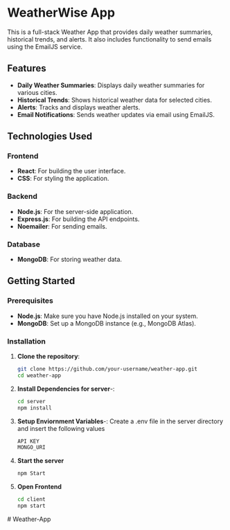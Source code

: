 # WeatherWise App

This is a full-stack Weather App that provides daily weather summaries, historical trends, and alerts. It also includes functionality to send emails using the EmailJS service.

## Features

- **Daily Weather Summaries**: Displays daily weather summaries for various cities.
- **Historical Trends**: Shows historical weather data for selected cities.
- **Alerts**: Tracks and displays weather alerts.
- **Email Notifications**: Sends weather updates via email using EmailJS.

## Technologies Used

### Frontend

- **React**: For building the user interface.
- **CSS**: For styling the application.

### Backend

- **Node.js**: For the server-side application.
- **Express.js**: For building the API endpoints.
- **Noemailer**: For sending emails.

### Database

- **MongoDB**: For storing weather data.

## Getting Started

### Prerequisites

- **Node.js**: Make sure you have Node.js installed on your system.
- **MongoDB**: Set up a MongoDB instance (e.g., MongoDB Atlas).

### Installation

1. **Clone the repository**:

   ```sh
   git clone https://github.com/your-username/weather-app.git
   cd weather-app

2. **Install Dependencies for server**-:
    ```sh
    cd server
    npm install 
3. **Setup Enviornment Variables**-:
    Create a .env file in the server directory and insert the following values 
    ```sh
    API KEY
    MONGO_URI
4. **Start the server**
    ```sh
    npm Start
5. **Open Frontend**
    ```sh
    cd client
    npm start 

#   W e a t h e r - A p p  
 